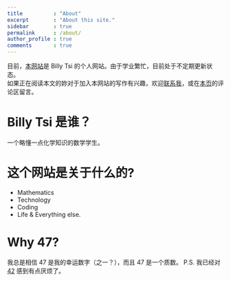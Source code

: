 ```yaml
---
title          : "About"
excerpt        : "About this site."
sidebar        : true
permalink      : /about/
author_profile : true
comments       : true
---
```

  
目前，[本网站](https://47life.com)是 Billy Tsi 的个人网站。由于学业繁忙，目前处于不定期更新状态。  
如果正在阅读本文的妳对于加入本网站的写作有兴趣，欢迎[联系我](mailto:qubit47@gmail.com)，或在[本页](http://47life.com/about/)的评论区留言。
  
# Billy Tsi 是谁？
一个略懂一点化学知识的数学学生。

# 这个网站是关于什么的?
- Mathematics
- Technology
- Coding
- Life & Everything else.

# Why 47?
我总是相信 47 是我的幸运数字（之一？），而且 47 是一个质数。
P.S. 我已经对 [42](en.wikipedia.org/wiki/42_(number)) 感到有点厌烦了。
